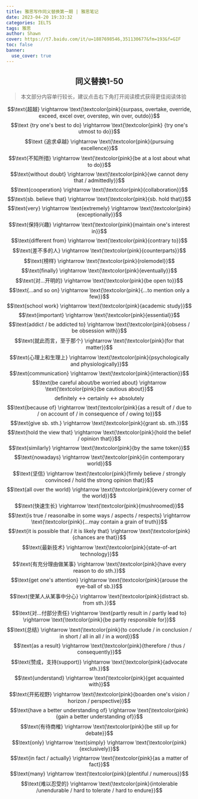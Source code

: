 ```yaml
---
title: 雅思写作同义替换第一期 | 雅思笔记
date: 2023-04-20 19:33:32
categories: IELTS
tags: 雅思
author: Shawn
cover: https://t7.baidu.com/it/u=1887698546,351130677&fm=193&f=GIF
toc: false
banner:
  use_cover: true
---
```


<center><h2><strong>同义替换1-50</strong></h2></center>

>本文部分内容单行较长，建议点击右下角打开阅读模式获得更佳阅读体验

$$\text{超越} \rightarrow \text{\textcolor{pink}{surpass, overtake, override, exceed, excel over, overstep, win over, outdo}}$$ $$\text {try one's best to do} \rightarrow  \text{\textcolor{pink} {try one's utmost to do}}$$ $$\text {追求卓越} \rightarrow \text{\textcolor{pink}{pursuing excellence}}$$ $$\text{不知所措} \rightarrow \text{\textcolor{pink}{be at a lost about what to do}}$$ $$\text{without doubt} \rightarrow \text{\textcolor{pink}{we cannot deny that / admittedly}}$$ $$\text{cooperation} \rightarrow \text{\textcolor{pink}{collaboration}}$$ $$\text{sb. believe that} \rightarrow \text{\textcolor{pink}{sb. hold that}}$$ $$\text{very} \rightarrow \text{extremely} \rightarrow \text{\textcolor{pink}{exceptionally}}$$ $$\text{保持兴趣} \rightarrow \text{\textcolor{pink}{maintain one's interest in}}$$ $$\text{different from} \rightarrow \text{\textcolor{pink}{contrary to}}$$ $$\text{差不多的人} \rightarrow \text{\textcolor{pink}{counterparts}}$$ $$\text{榜样} \rightarrow \text{\textcolor{pink}{rolemodel}}$$ $$\text{finally} \rightarrow \text{\textcolor{pink}{eventually}}$$ $$\text{对...开明的} \rightarrow \text{\textcolor{pink}{be open to}}$$ $$\text{...and so on} \rightarrow \text{\textcolor{pink}{...to mention only a few}}$$ $$\text{school work} \rightarrow \text{\textcolor{pink}{academic study}}$$ $$\text{important} \rightarrow \text{\textcolor{pink}{essential}}$$ $$\text{addict / be addicted to} \rightarrow \text{\textcolor{pink}{obsess / be obsession with}}$$ $$\text{就此而言，至于那个} \rightarrow \text{\textcolor{pink}{for that matter}}$$ $$\text{心理上和生理上} \rightarrow \text{\textcolor{pink}{psychologically and physiologically}}$$ $$\text{communication} \rightarrow \text{\textcolor{pink}{interaction}}$$ $$\text{be careful about/be worried about} \rightarrow \text{\textcolor{pink}{be cautious about}}$$ $$\text{definitely} \leftrightarrow \text{certainly} \leftrightarrow \text{absolutely}$$ $$\text{because of} \rightarrow \text{\textcolor{pink}{as a result of / due to / on account of / in consequence of / owing to}}$$ $$\text{give sb. sth.} \rightarrow \text{\textcolor{pink}{grant sb. sth.}}$$ $$\text{hold the view that} \rightarrow \text{\textcolor{pink}{hold the belief / opinion that}}$$ $$\text{similarly} \rightarrow \text{\textcolor{pink}{by the same token}}$$ $$\text{nowadays} \rightarrow \text{\textcolor{pink}{in contemporary world}}$$ $$\text{坚信} \rightarrow \text{\textcolor{pink}{firmly believe / strongly convinced / hold the strong opinion that}}$$ $$\text{all over the world} \rightarrow \text{\textcolor{pink}{every corner of the world}}$$ $$\text{快速生长} \rightarrow \text{\textcolor{pink}{mushroomed}}$$ $$\text{is true / reasonalbe in some ways / aspects / respects} \rightarrow \text{\textcolor{pink}{...may contain a grain of truth}}$$ $$\text{it is possible that / it is likely that} \rightarrow \text{\textcolor{pink}{chances are that}}$$ $$\text{最新技术} \rightarrow \text{\textcolor{pink}{state-of-art technology}}$$ $$\text{有充分理由做某事} \rightarrow \text{\textcolor{pink}{have every reason to do sth.}}$$ $$\text{get one's attention} \rightarrow \text{\textcolor{pink}{arouse the eye-ball of sb.}}$$ $$\text{使某人从某事中分心} \rightarrow \text{\textcolor{pink}{distract sb. from sth.}}$$ $$\text{对...付部分责任} \rightarrow \text{partly result in / partly lead to} \rightarrow \text{\textcolor{pink}{be partly responsible for}}$$ $$\text{总结} \rightarrow \text{\textcolor{pink}{to conclude / in conclusion / in short / all in all / in a word}}$$ $$\text{as a result} \rightarrow \text{\textcolor{pink}{therefore / thus / consequently}}$$ $$\text{赞成，支持(support)} \rightarrow \text{\textcolor{pink}{advocate sth.}}$$ $$\text{understand} \rightarrow \text{\textcolor{pink}{get acquainted with}}$$ $$\text{开拓视野} \rightarrow \text{\textcolor{pink}{boarden one's vision / horizon / perspective}}$$ $$\text{have a better understanding of} \rightarrow \text{\textcolor{pink}{gain a better understanding of}}$$ $$\text{有待商榷} \rightarrow \text{\textcolor{pink}{be still up for debate}}$$ $$\text{only} \rightarrow \text{simply} \rightarrow \text{\textcolor{pink}{exclusively}}$$ $$\text{in fact / actually} \rightarrow \text{\textcolor{pink}{as a matter of fact}}$$ $$\text{many} \rightarrow \text{\textcolor{pink}{plentiful / numerous}}$$ $$\text{难以忍受的} \rightarrow \text{\textcolor{pink}{intolerable /unendurable / hard to tolerate / hard to endure}}$$
